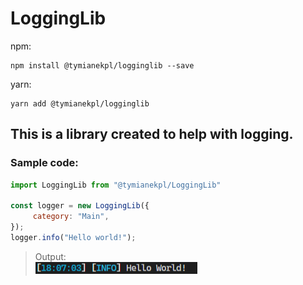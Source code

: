 # LoggingLib

npm:

```npm
npm install @tymianekpl/logginglib --save
```

yarn:

```yarn
yarn add @tymianekpl/logginglib
```

## This is a library created to help with logging.

### Sample code:

```js
import LoggingLib from "@tymianekpl/LoggingLib"

const logger = new LoggingLib({
     category: "Main",
});
logger.info("Hello world!");
```

> Output: \
> ![Logging sample](./images/logging-1.png "Logging sample")
